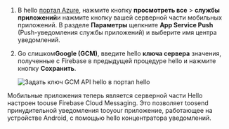 
1. В hello [портал Azure](https://portal.azure.com/), нажмите кнопку **просмотреть все** > **службы приложений**и нажмите кнопку вашей серверной части мобильных приложений. В разделе **Параметры** щелкните **App Service Push** (Push-уведомления службы приложений) и выберите имя центра уведомлений.
2. Go слишком**Google (GCM)**, введите hello **ключа сервера** значения, полученные с Firebase в предыдущей процедуре hello и нажмите кнопку **Сохранить**.

    ![Задать ключ GCM API hello в портал hello](./media/app-service-mobile-android-configure-push/mobile-push-api-key.png)

Мобильные приложения теперь является серверной части Hello настроен toouse Firebase Cloud Messaging. Это позволяет toosend принудительной уведомления tooyour приложение, работающее на устройстве Android, с помощью hello концентратора уведомлений.

<!-- URLs. -->


<!-- images -->
